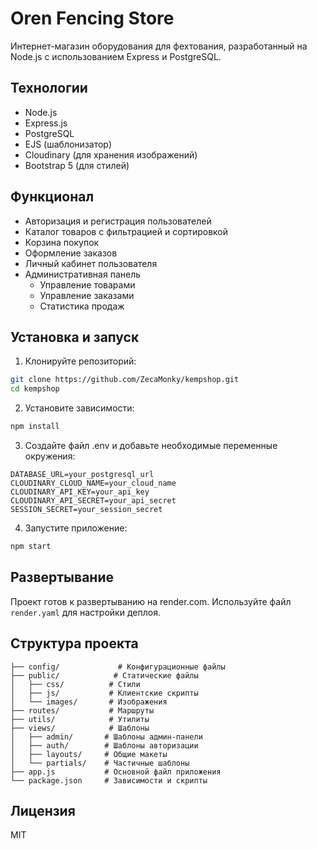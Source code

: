 # Oren Fencing Store

Интернет-магазин оборудования для фехтования, разработанный на Node.js с использованием Express и PostgreSQL.

## Технологии

- Node.js
- Express.js
- PostgreSQL
- EJS (шаблонизатор)
- Cloudinary (для хранения изображений)
- Bootstrap 5 (для стилей)

## Функционал

- Авторизация и регистрация пользователей
- Каталог товаров с фильтрацией и сортировкой
- Корзина покупок
- Оформление заказов
- Личный кабинет пользователя
- Административная панель
  - Управление товарами
  - Управление заказами
  - Статистика продаж

## Установка и запуск

1. Клонируйте репозиторий:
```bash
git clone https://github.com/ZecaMonky/kempshop.git
cd kempshop
```

2. Установите зависимости:
```bash
npm install
```

3. Создайте файл .env и добавьте необходимые переменные окружения:
```env
DATABASE_URL=your_postgresql_url
CLOUDINARY_CLOUD_NAME=your_cloud_name
CLOUDINARY_API_KEY=your_api_key
CLOUDINARY_API_SECRET=your_api_secret
SESSION_SECRET=your_session_secret
```

4. Запустите приложение:
```bash
npm start
```

## Развертывание

Проект готов к развертыванию на render.com. Используйте файл `render.yaml` для настройки деплоя.

## Структура проекта

```
├── config/             # Конфигурационные файлы
├── public/            # Статические файлы
│   ├── css/          # Стили
│   ├── js/           # Клиентские скрипты
│   └── images/       # Изображения
├── routes/           # Маршруты
├── utils/            # Утилиты
├── views/            # Шаблоны
│   ├── admin/       # Шаблоны админ-панели
│   ├── auth/        # Шаблоны авторизации
│   ├── layouts/     # Общие макеты
│   └── partials/    # Частичные шаблоны
├── app.js           # Основной файл приложения
└── package.json     # Зависимости и скрипты
```

## Лицензия

MIT 